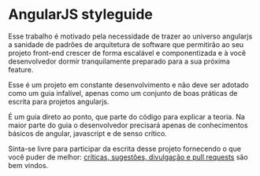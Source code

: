 # AngularJS styleguide

Esse trabalho é motivado pela necessidade de trazer ao universo angularjs a sanidade de padrões de arquitetura de software que permitirão ao seu projeto front-end crescer de forma escalável e componentizada e à você desenvolvedor dormir tranquilamente preparado para a sua próxima feature.

Esse é um projeto em constante desenvolvimento e não deve ser adotado como um guia infalível, apenas como um conjunto de boas práticas de escrita para projetos angularjs.

É um guia direto ao ponto, que parte do código para explicar a teoria. Na maior parte do guia o desenvolvedor precisará apenas de conhecimentos básicos de angular, javascript e de senso crítico.  

Sinta-se livre para participar da escrita desse projeto fornecendo o que você puder de melhor: [críticas, sugestões, divulgação e pull requests](https://github.com/dineshTrivedi/angularjs-styleguide/issues) são bem vindos.